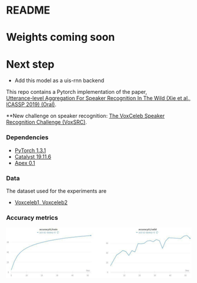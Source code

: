 # README #

# Weights coming soon
# Next step
 - Add this model as a uis-rnn backend

This repo contains a Pytorch implementation of the paper,     
[Utterance-level Aggregation For Speaker Recognition In The Wild (Xie et al., ICASSP 2019) (Oral)](https://arxiv.org/pdf/1902.10107.pdf).

**New challenge on speaker recognition:
[The VoxCeleb Speaker Recognition Challenge (VoxSRC)](http://www.robots.ox.ac.uk/~vgg/data/voxceleb/competition.html).

### Dependencies
- [PyTorch 1.3.1](https://pytorch.org/)
- [Catalyst 19.11.6](https://github.com/catalyst-team/catalyst)
- [Apex 0.1](https://github.com/NVIDIA/apex)

### Data
The dataset used for the experiments are

- [Voxceleb1, Voxceleb2](http://www.robots.ox.ac.uk/~vgg/data/voxceleb/)

### Accuracy metrics
![Accuracy curves](image/progress.jpg)